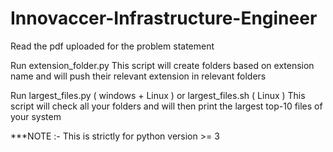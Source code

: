 # Innovaccer-Infrastructure-Engineer

Read the pdf uploaded for the problem statement

Run extension_folder.py
This script will create folders based on extension name and will push their relevant extension in relevant folders

Run largest_files.py ( windows + Linux ) or largest_files.sh ( Linux )
This script will check all your folders and will then print the largest top-10 files of your system

***NOTE :- This is strictly for python version >= 3
